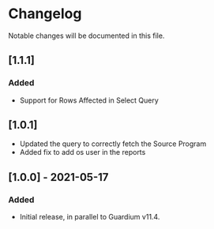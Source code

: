 # Changelog
Notable changes will be documented in this file.

## [1.1.1]

### Added
- Support for Rows Affected in Select Query

## [1.0.1]
- Updated the query to correctly fetch the Source Program
- Added fix to add os user in the reports

## [1.0.0] - 2021-05-17

### Added
- Initial release, in parallel to Guardium v11.4.
